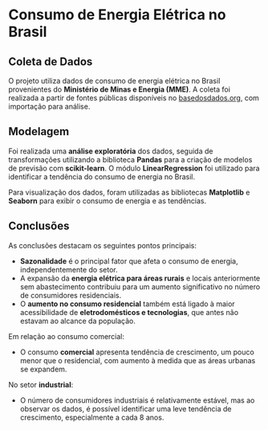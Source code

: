 # Consumo de Energia Elétrica no Brasil

## Coleta de Dados
O projeto utiliza dados de consumo de energia elétrica no Brasil provenientes do **Ministério de Minas e Energia (MME)**. A coleta foi realizada a partir de fontes públicas disponíveis no [basedosdados.org](https://basedosdados.org/dataset/3e31e540-81ba-4665-9e72-3f81c176adad?table=b955feef-1649-428b-ba46-bc891d2facc2), com importação para análise.

## Modelagem
Foi realizada uma **análise exploratória** dos dados, seguida de transformações utilizando a biblioteca **Pandas** para a criação de modelos de previsão com **scikit-learn**. O módulo **LinearRegression** foi utilizado para identificar a tendência do consumo de energia no Brasil.

Para visualização dos dados, foram utilizadas as bibliotecas **Matplotlib** e **Seaborn** para exibir o consumo de energia e as tendências.

## Conclusões
As conclusões destacam os seguintes pontos principais:

- **Sazonalidade** é o principal fator que afeta o consumo de energia, independentemente do setor.
- A expansão da **energia elétrica para áreas rurais** e locais anteriormente sem abastecimento contribuiu para um aumento significativo no número de consumidores residenciais.
- O **aumento no consumo residencial** também está ligado à maior acessibilidade de **eletrodomésticos e tecnologias**, que antes não estavam ao alcance da população.

Em relação ao consumo comercial:
- O consumo **comercial** apresenta tendência de crescimento, um pouco menor que o residencial, com aumento à medida que as áreas urbanas se expandem.

No setor **industrial**:
- O número de consumidores industriais é relativamente estável, mas ao observar os dados, é possível identificar uma leve tendência de crescimento, especialmente a cada 8 anos.

